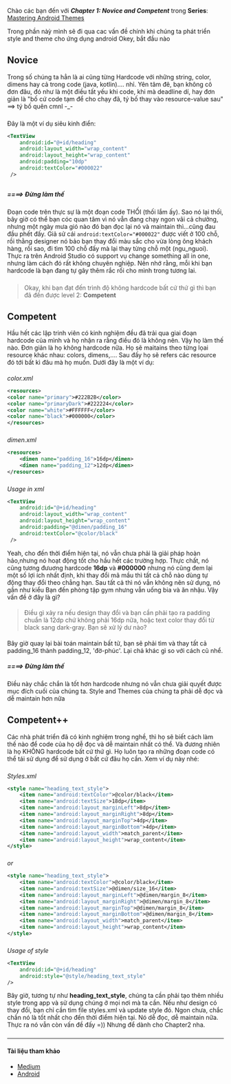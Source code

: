 Chào các bạn đến với ***Chapter 1: Novice and Competent*** trong **Series**: [Mastering Android Themes](https://viblo.asia/s/mastering-android-themes-chapter-i-zD5dBoRWZjY)

Trong phần nàỳ mình sẽ đi qua cac vấn đề chính khi chúng ta phát triển style and theme cho ứng dụng android
Okey, bắt đầu nào

## Novice
Trong số chúng ta hẳn là ai cũng từng Hardcode với những string, color, dimens hay cả trong code (java, kotlin).... nhỉ. Yên tâm đê, bạn không cô đơn đâu, đó như là một điều tất yếu khi code, khi mà deadline dí, hay đơn giản là "bố  cứ code tạm để cho chạy đã, tý bố thay vào resource-value sau" ==> tý bố quên cmnl -_-

###
Đây là một ví dụ siêu kinh điển:

```xml
<TextView
    android:id="@+id/heading"
    android:layout_width="wrap_content"
    android:layout_height="wrap_content"
    android:padding="10dp"
    android:textColor="#000022"
 />
```

##
##### ====> Đừng làm thế 
Đoạn code trên thực sự là một đoạn code THỐI (thối lắm ấy). Sao nó lại thối, bây giờ có thể bạn cóc quan tâm vì nó vẫn đang chạy ngon vãi cả chưởng, nhưng một ngày mưa gió nào đó bạn đọc lại nó và maintain thì...cũng đau đầu phết đấy.
Giả sử cái `android:textColor="#000022"` được viết ở 100 chỗ, rồi thằng designer nó bảo bạn thay đổi màu sắc cho vừa lòng ông khách hàng, rồi sao, đi tìm 100 chỗ đấy mà lại thay từng chỗ một (ngu_nguoi). Thực ra trên Android Studio có support vụ change something all in one, nhưng làm cách đó rất không chuyên nghiệp. Nên nhớ rằng, mỗi khi bạn hardcode là bạn đang tự gây thêm rắc rối cho mình trong tương lai.
###
> Okay, khi bạn đạt đến trình độ không hardcode bất cứ thứ gì thì bạn đã đến được level 2: **Competent** 

## Competent
Hầu hết các lập trinh viên có kinh nghiệm đều đã trải qua giai đoạn hardcode của mình và họ nhận ra rằng điều đó là không nên. Vậy họ làm thế nào. Đơn giản là họ không hardcode nữa. Họ sẽ maitains theo từng lọai resource khác nhau: colors, dimens,.... Sau đấy họ sẽ refers các resource đó tới bất kì đâu mà họ muốn. Dưới đây là một ví dụ:
####
*color.xml*
```xml
<resources>
<color name="primary">#222B2B</color>
<color name="primaryDark">#222224</color>
<color name="white">#FFFFFF</color>
<color name="black">#000000</color>
</resources>
```

###
*dimen.xml*
```xml
<resources>
    <dimen name="padding_16">16dp</dimen>
    <dimen name="padding_12">12dp</dimen>
</resources>
```

###
*Usage in xml*
```xml
<TextView
    android:id="@+id/heading"
    android:layout_width="wrap_content"
    android:layout_height="wrap_content"
    android:padding="@dimen/padding_16"
    android:textColor="@color/black"
 />
```

Yeah, cho đến thời điểm hiện tại, nó vẫn chưa phải là giải pháp hoàn hảo,nhưng nó hoạt động tốt cho hầu hết các trường hợp.
Thực chất, nó cũng tương đưuơng hardcode **16dp** và **#000000** nhưng nó cũng đem lại một số lợi ích nhất định, khi thay đổi mã mầu thì tất cả chỗ nào dùng tự động thay đổi theo chẳng hạn. Sau tất cả thì nó vẫn không nên sử dụng, nó gần như kiểu Bạn đến phòng tập gym nhưng vẫn uống bia và ăn nhậu. Vậy vấn đề ở đây là gì?
####
> Điều gì xảy ra nếu design thay đổi và bạn cần phải tạo ra padding chuẩn là 12dp chứ không phải 16dp nữa, hoặc text color thay đổi từ black sang dark-gray. Bạn sẽ xử lý dư nào?
####
Bây giờ quay lại bài toán maintain bất tử, bạn sẽ phải tìm và thay tất cả padding_16 thành padding_12, 'đờ-phúc'. Lại chả khác gì so với cách cũ nhể.
####
##### ====> Đừng làm thế 
Điều này chắc chắn là tốt hơn hardcode nhưng nó vẫn chưa giải quyết được mục đích cuối của chúng ta. Style and Themes của chúng ta phải dễ đọc và dễ maintain hơn nữa

## Competent++ 
Các nhà phát triển đã có kinh nghiệm trong nghề, thì họ sẽ biết cách làm thế nào để code của họ dễ đọc và dễ maintain nhất có thể. Và đương nhiên là họ KHÔNG hardcode bất cứ thứ gì. Họ luôn tạo ra những đoạn code có thể tái sử dụng để sử dụng ở bất cứ đâu họ cần. Xem ví dụ này nhé:

###
*Styles.xml*
```xml
<style name="heading_text_style">
    <item name="android:textColor">@color/black</item>
    <item name="android:textSize">18dp</item>
    <item name="android:layout_marginLeft">8dp</item>
    <item name="android:layout_marginRight">8dp</item>
    <item name="android:layout_marginTop">4dp</item>
    <item name="android:layout_marginBottom">4dp</item>
    <item name="android:layout_width">match_parent</item>
    <item name="android:layout_height">wrap_content</item>
</style>
```
###
*or*
```xml
<style name="heading_text_style">
    <item name="android:textColor">@color/black</item>
    <item name="android:textSize">@dimen/size_16</item>
    <item name="android:layout_marginLeft">@dimen/margin_8</item>
    <item name="android:layout_marginRight">@dimen/margin_8</item>
    <item name="android:layout_marginTop">@dimen/margin_8</item>
    <item name="android:layout_marginBottom">@dimen/margin_8</item>
    <item name="android:layout_width">match_parent</item>
    <item name="android:layout_height">wrap_content</item>
</style>
```
###
*Usage of style*
```xml
<TextView
    android:id="@+id/heading"
    android:style="@style/heading_text_style"
/>
```

Bây giờ, tương tự như **heading_text_style**, chúng ta cần phải tạo thêm nhiều style trong app và sử dụng chúng ở mọi nơi mà ta cần. Nếu như design có thay đổi, bạn chỉ cần tìm file styles.xml và update style đó. 
Ngon chưa, chắc chắn nó là tốt nhất cho đến thời điểm hiện tại. Nó dễ đọc, dễ maintain nữa. Thực ra nó vẫn còn vấn đề đấy =)) Nhưng để dành cho Chapter2 nha.
###
---
#### Tài liệu tham khảo
- [Medium](https://medium.com/mindorks/mastering-android-themes-chapter-1-4aadfa750ca7)
- [Android](https://developer.android.com/guide/topics/ui/look-and-feel/themes)